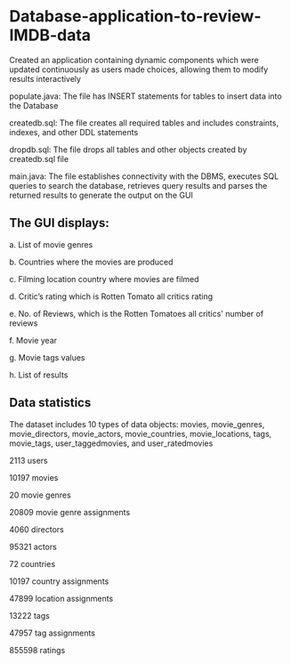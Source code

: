 # Database-application-to-review-IMDB-data
Created an application containing dynamic components which were updated continuously as users made choices, allowing them to modify results interactively

populate.java: The file has INSERT statements for tables to insert data into the Database

createdb.sql: The file creates all required tables and includes constraints, indexes, and other DDL statements

dropdb.sql: The file drops all tables and other objects created by createdb.sql file

main.java: The file establishes connectivity with the DBMS, executes SQL queries to search the database, retrieves query results and parses the returned results to generate the output on the GUI

## The GUI displays:
a. List of movie genres

b. Countries where the movies are produced

c. Filming location country where movies are filmed

d. Critic’s rating which is Rotten Tomato all critics rating

e. No. of Reviews, which is the Rotten Tomatoes all critics' number of reviews

f. Movie year

g. Movie tags values

h. List of results

## Data statistics
The dataset includes 10 types of data objects: movies, movie_genres, movie_directors, movie_actors, movie_countries, movie_locations, tags, movie_tags, user_taggedmovies, and user_ratedmovies

2113 users

10197 movies

20 movie genres

20809 movie genre assignments

4060 directors

95321 actors

72 countries

10197 country assignments

47899 location assignments

13222 tags

47957 tag assignments

855598 ratings

